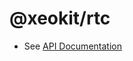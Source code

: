 # @xeokit/rtc

* See [API Documentation](https://xeokit.github.io/sdk/docs/modules/_xeokit_rtc.html)

